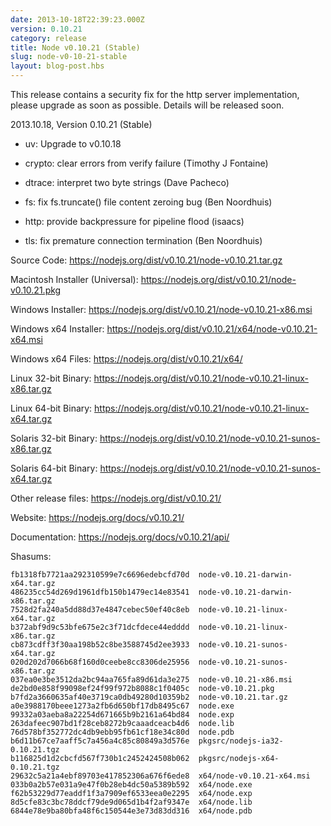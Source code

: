 ```yaml
---
date: 2013-10-18T22:39:23.000Z
version: 0.10.21
category: release
title: Node v0.10.21 (Stable)
slug: node-v0-10-21-stable
layout: blog-post.hbs
---
```


This release contains a security fix for the http server implementation, please upgrade as soon as possible. Details will be released soon.

2013.10.18, Version 0.10.21 (Stable)

* uv: Upgrade to v0.10.18

* crypto: clear errors from verify failure (Timothy J Fontaine)

* dtrace: interpret two byte strings (Dave Pacheco)

* fs: fix fs.truncate() file content zeroing bug (Ben Noordhuis)

* http: provide backpressure for pipeline flood (isaacs)

* tls: fix premature connection termination (Ben Noordhuis)

Source Code: https://nodejs.org/dist/v0.10.21/node-v0.10.21.tar.gz

Macintosh Installer (Universal): https://nodejs.org/dist/v0.10.21/node-v0.10.21.pkg

Windows Installer: https://nodejs.org/dist/v0.10.21/node-v0.10.21-x86.msi

Windows x64 Installer: https://nodejs.org/dist/v0.10.21/x64/node-v0.10.21-x64.msi

Windows x64 Files: https://nodejs.org/dist/v0.10.21/x64/

Linux 32-bit Binary: https://nodejs.org/dist/v0.10.21/node-v0.10.21-linux-x86.tar.gz

Linux 64-bit Binary: https://nodejs.org/dist/v0.10.21/node-v0.10.21-linux-x64.tar.gz

Solaris 32-bit Binary: https://nodejs.org/dist/v0.10.21/node-v0.10.21-sunos-x86.tar.gz

Solaris 64-bit Binary: https://nodejs.org/dist/v0.10.21/node-v0.10.21-sunos-x64.tar.gz

Other release files: https://nodejs.org/dist/v0.10.21/

Website: https://nodejs.org/docs/v0.10.21/

Documentation: https://nodejs.org/docs/v0.10.21/api/

Shasums:

```
fb1318fb7721aa292310599e7c6696edebcfd70d  node-v0.10.21-darwin-x64.tar.gz
486235cc54d269d1961dfb150b1479ec14e83541  node-v0.10.21-darwin-x86.tar.gz
7528d2fa240a5dd88d37e4847cebec50ef40c8eb  node-v0.10.21-linux-x64.tar.gz
b372abf9d9c53bfe675e2c3f71dcfdece44edddd  node-v0.10.21-linux-x86.tar.gz
cb873cdff3f30aa198b52c8be3588745d2ee3933  node-v0.10.21-sunos-x64.tar.gz
020d202d7066b68f160d0ceebe8cc8306de25956  node-v0.10.21-sunos-x86.tar.gz
037ea0e3be3512da2bc94aa765fa89d61da3e275  node-v0.10.21-x86.msi
de2bd0e858f99098ef24f99f972b8088c1f0405c  node-v0.10.21.pkg
b7fd2a3660635af40e3719ca0db49280d10359b2  node-v0.10.21.tar.gz
a0e3988170beee1273a2fb6d650bf17db8495c67  node.exe
99332a03aeba8a22254d671665b9b2161a64bd84  node.exp
263dafeec907bd1f28ceb8272b9caaadceacb4d6  node.lib
76d578bf352772dc4db9ebb95fb61cf18e34c80d  node.pdb
b6d11b67ce7aaff5c7a456a4c85c80849a3d576e  pkgsrc/nodejs-ia32-0.10.21.tgz
b116825d1d2cbcfd567f730b1c2452424508b062  pkgsrc/nodejs-x64-0.10.21.tgz
29632c5a21a4ebf89703e417852306a676f6ede8  x64/node-v0.10.21-x64.msi
033b0a2b57e031a9e47f0b28eb4dc50a5389b592  x64/node.exe
f62b53229d77eaddf1f3a7909ef6533eea0e2295  x64/node.exp
8d5cfe83c3bc78ddcf79de9d065d1b4f2af9347e  x64/node.lib
6844e78e9ba80bfa48f6c150544e3e73d83dd316  x64/node.pdb
```
